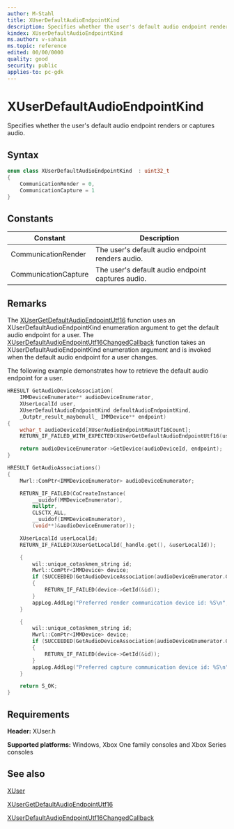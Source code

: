 ```yaml
---
author: M-Stahl
title: XUserDefaultAudioEndpointKind
description: Specifies whether the user's default audio endpoint renders or captures audio.
kindex: XUserDefaultAudioEndpointKind
ms.author: v-sahain
ms.topic: reference
edited: 00/00/0000
quality: good
security: public
applies-to: pc-gdk
---
```


# XUserDefaultAudioEndpointKind

Specifies whether the user's default audio endpoint renders or captures audio.

## Syntax  
  
```cpp
enum class XUserDefaultAudioEndpointKind  : uint32_t  
{  
    CommunicationRender = 0,  
    CommunicationCapture = 1  
}  
```  
  
## Constants  
  
| Constant | Description |
| --- | --- |
| CommunicationRender | The user's default audio endpoint renders audio.  |  
| CommunicationCapture | The user's default audio endpoint captures audio.   |  
  
## Remarks

The [XUserGetDefaultAudioEndpointUtf16](../functions/xusergetdefaultaudioendpointutf16.md) function uses an XUserDefaultAudioEndpointKind enumeration argument to get the default audio endpoint for a user.
The [XUserDefaultAudioEndpointUtf16ChangedCallback](../functions/xuserdefaultaudioendpointutf16changedcallback.md) function takes an XUserDefaultAudioEndpointKind enumeration argument and is invoked when the default audio endpoint for a user changes.

The following example demonstrates how to retrieve the default audio endpoint for a user.  
  
```cpp
HRESULT GetAudioDeviceAssociation(
    IMMDeviceEnumerator* audioDeviceEnumerator,
    XUserLocalId user,
    XUserDefaultAudioEndpointKind defaultAudioEndpointKind,
    _Outptr_result_maybenull_ IMMDevice** endpoint)
{
    wchar_t audioDeviceId[XUserAudioEndpointMaxUtf16Count];
    RETURN_IF_FAILED_WITH_EXPECTED(XUserGetDefaultAudioEndpointUtf16(user, defaultAudioEndpointKind, std::size(audioDeviceId), audioDeviceId, nullptr), E_NOTFOUND);

    return audioDeviceEnumerator->GetDevice(audioDeviceId, endpoint);
}

HRESULT GetAudioAssociations()
{
    Mwrl::ComPtr<IMMDeviceEnumerator> audioDeviceEnumerator;

    RETURN_IF_FAILED(CoCreateInstance(
        __uuidof(MMDeviceEnumerator),
        nullptr,
        CLSCTX_ALL,
        __uuidof(IMMDeviceEnumerator),
        (void**)&audioDeviceEnumerator));

    XUserLocalId userLocalId;
    RETURN_IF_FAILED(XUserGetLocalId(_handle.get(), &userLocalId));

    {
        wil::unique_cotaskmem_string id;
        Mwrl::ComPtr<IMMDevice> device;
        if (SUCCEEDED(GetAudioDeviceAssociation(audioDeviceEnumerator.Get(), userLocalId, XUserDefaultAudioEndpointKind::CommunicationRender, &device)))
        {
            RETURN_IF_FAILED(device->GetId(&id));
        }
        appLog.AddLog("Preferred render communication device id: %S\n", id.get());
    }

    {
        wil::unique_cotaskmem_string id;
        Mwrl::ComPtr<IMMDevice> device;
        if (SUCCEEDED(GetAudioDeviceAssociation(audioDeviceEnumerator.Get(), userLocalId, XUserDefaultAudioEndpointKind::CommunicationCapture, &device)))
        {
            RETURN_IF_FAILED(device->GetId(&id));
        }
        appLog.AddLog("Preferred capture communication device id: %S\n", id.get());
    }

    return S_OK;
}
```
  
  
## Requirements  
  
**Header:** XUser.h
  
**Supported platforms:** Windows, Xbox One family consoles and Xbox Series consoles  
  
## See also

[XUser](../xuser_members.md)
  
[XUserGetDefaultAudioEndpointUtf16](../functions/xusergetdefaultaudioendpointutf16.md)

[XUserDefaultAudioEndpointUtf16ChangedCallback](../functions/xuserdefaultaudioendpointutf16changedcallback.md)